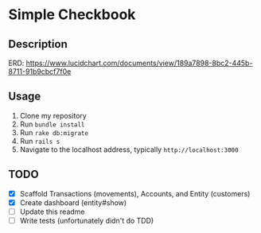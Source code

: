 # Simple Checkbook

## Description
ERD: https://www.lucidchart.com/documents/view/189a7898-8bc2-445b-8711-91b9cbcf7f0e

## Usage
1. Clone my repository
2. Run `bundle install`
3. Run `rake db:migrate`
4. Run `rails s`
5. Navigate to the localhost address, typically `http://localhost:3000`

## TODO
- [x] Scaffold Transactions (movements), Accounts, and Entity (customers)
- [x] Create dashboard (entity#show)
- [ ] Update this readme
- [ ] Write tests (unfortunately didn't do TDD)
